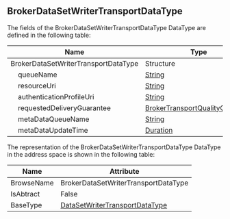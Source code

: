 <!-- datatype -->
## BrokerDataSetWriterTransportDataType
<!-- end of description -->
The fields of the BrokerDataSetWriterTransportDataType DataType are defined in the following table:  

|Name|Type|Description|
|---|---|---|
|BrokerDataSetWriterTransportDataType|Structure||
|&nbsp;&nbsp;&nbsp;&nbsp;queueName|[String](../../../Part3/DataTypes/String/readme.md)||
|&nbsp;&nbsp;&nbsp;&nbsp;resourceUri|[String](../../../Part3/DataTypes/String/readme.md)||
|&nbsp;&nbsp;&nbsp;&nbsp;authenticationProfileUri|[String](../../../Part3/DataTypes/String/readme.md)||
|&nbsp;&nbsp;&nbsp;&nbsp;requestedDeliveryGuarantee|[BrokerTransportQualityOfService](../../../Part14/DataTypes/BrokerTransportQualityOfService/readme.md)||
|&nbsp;&nbsp;&nbsp;&nbsp;metaDataQueueName|[String](../../../Part3/DataTypes/String/readme.md)||
|&nbsp;&nbsp;&nbsp;&nbsp;metaDataUpdateTime|[Duration](../../../Part3/DataTypes/Duration/readme.md)||

The representation of the BrokerDataSetWriterTransportDataType DataType in the address space is shown in the following table:  

|Name|Attribute|
|---|---|
|BrowseName|BrokerDataSetWriterTransportDataType|
|IsAbtract|False|
|BaseType|[DataSetWriterTransportDataType](../../../Part14/DataTypes/DataSetWriterTransportDataType/readme.md)|

